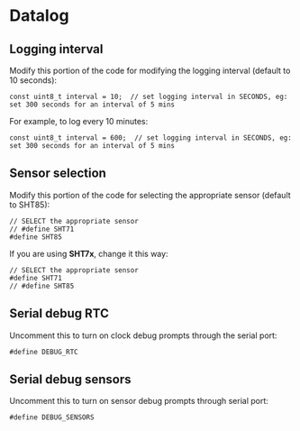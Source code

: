 # Datalog

## Logging interval

Modify this portion of the code for modifying the logging interval (default to 10 seconds):
```
const uint8_t interval = 10;  // set logging interval in SECONDS, eg: set 300 seconds for an interval of 5 mins
```

For example, to log every 10 minutes:
```
const uint8_t interval = 600;  // set logging interval in SECONDS, eg: set 300 seconds for an interval of 5 mins
```

## Sensor selection

Modify this portion of the code for selecting the appropriate sensor (default to SHT85):
```
// SELECT the appropriate sensor
// #define SHT71
#define SHT85
```

If you are using **SHT7x**, change it this way:
```
// SELECT the appropriate sensor
#define SHT71
// #define SHT85
```

## Serial debug RTC

Uncomment this to turn on clock debug prompts through the serial port:
```
#define DEBUG_RTC
```

## Serial debug sensors

Uncomment this to turn on sensor debug prompts through serial port:
```
#define DEBUG_SENSORS
```